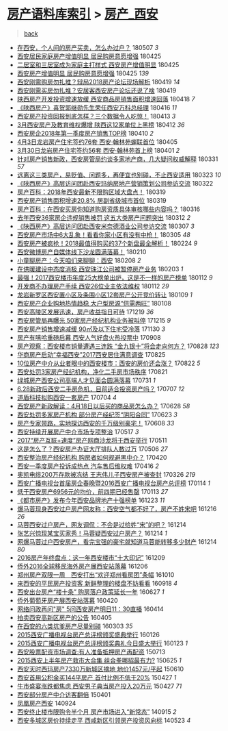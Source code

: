 [房产语料库索引](../../README.md)  > [房产_西安](房产_西安.md)
====
> [back](../README.md)

- [在西安，个人间的房产买卖，怎么办过户？](http://jkwz.applinzi.com/ittc/7100439868641641489.html#%E5%9C%A8%E8%A5%BF%E5%AE%89%EF%BC%8C%E4%B8%AA%E4%BA%BA%E9%97%B4%E7%9A%84%E6%88%BF%E4%BA%A7%E4%B9%B0%E5%8D%96%EF%BC%8C%E6%80%8E%E4%B9%88%E5%8A%9E%E8%BF%87%E6%88%B7%EF%BC%9F) 180507 *3* 
- [西安居民家庭房产增值明显 居民购房意愿增强](http://jkwz.applinzi.com/ittc/7095842636823004177.html#%E8%A5%BF%E5%AE%89%E5%B1%85%E6%B0%91%E5%AE%B6%E5%BA%AD%E6%88%BF%E4%BA%A7%E5%A2%9E%E5%80%BC%E6%98%8E%E6%98%BE+%E5%B1%85%E6%B0%91%E8%B4%AD%E6%88%BF%E6%84%8F%E6%84%BF%E5%A2%9E%E5%BC%BA) 180425  
- [二居室和三居室成为家庭主打样式 西安房产增值明显](http://jkwz.applinzi.com/ittc/7095826324973421574.html#%E4%BA%8C%E5%B1%85%E5%AE%A4%E5%92%8C%E4%B8%89%E5%B1%85%E5%AE%A4%E6%88%90%E4%B8%BA%E5%AE%B6%E5%BA%AD%E4%B8%BB%E6%89%93%E6%A0%B7%E5%BC%8F+%E8%A5%BF%E5%AE%89%E6%88%BF%E4%BA%A7%E5%A2%9E%E5%80%BC%E6%98%8E%E6%98%BE) 180425  
- [西安房产增值明显 居民购房意愿增强](http://jkwz.applinzi.com/ittc/7095734615635657744.html#%E8%A5%BF%E5%AE%89%E6%88%BF%E4%BA%A7%E5%A2%9E%E5%80%BC%E6%98%8E%E6%98%BE+%E5%B1%85%E6%B0%91%E8%B4%AD%E6%88%BF%E6%84%8F%E6%84%BF%E5%A2%9E%E5%BC%BA) 180425 *139* 
- [西安刚需购房勿扎堆？辩局2018房产论坛现场解析](http://jkwz.applinzi.com/ittc/7093735620449141771.html#%E8%A5%BF%E5%AE%89%E5%88%9A%E9%9C%80%E8%B4%AD%E6%88%BF%E5%8B%BF%E6%89%8E%E5%A0%86%EF%BC%9F%E8%BE%A9%E5%B1%802018%E6%88%BF%E4%BA%A7%E8%AE%BA%E5%9D%9B%E7%8E%B0%E5%9C%BA%E8%A7%A3%E6%9E%90) 180419 *14* 
- [西安刚需买房勿扎堆？安居客西安房产论坛还说了啥](http://jkwz.applinzi.com/ittc/7093646838655878160.html#%E8%A5%BF%E5%AE%89%E5%88%9A%E9%9C%80%E4%B9%B0%E6%88%BF%E5%8B%BF%E6%89%8E%E5%A0%86%EF%BC%9F%E5%AE%89%E5%B1%85%E5%AE%A2%E8%A5%BF%E5%AE%89%E6%88%BF%E4%BA%A7%E8%AE%BA%E5%9D%9B%E8%BF%98%E8%AF%B4%E4%BA%86%E5%95%A5) 180419  
- [陕西房产开发投资增速放缓 西安商品房销售面积增速回落](http://jkwz.applinzi.com/ittc/7093214416743171079.html#%E9%99%95%E8%A5%BF%E6%88%BF%E4%BA%A7%E5%BC%80%E5%8F%91%E6%8A%95%E8%B5%84%E5%A2%9E%E9%80%9F%E6%94%BE%E7%BC%93+%E8%A5%BF%E5%AE%89%E5%95%86%E5%93%81%E6%88%BF%E9%94%80%E5%94%AE%E9%9D%A2%E7%A7%AF%E5%A2%9E%E9%80%9F%E5%9B%9E%E8%90%BD) 180418 *7* 
- [《陕西房产》喜贺郭继勋先生荣任西安万科总经理](http://jkwz.applinzi.com/ittc/7092467294112580618.html#%E3%80%8A%E9%99%95%E8%A5%BF%E6%88%BF%E4%BA%A7%E3%80%8B%E5%96%9C%E8%B4%BA%E9%83%AD%E7%BB%A7%E5%8B%8B%E5%85%88%E7%94%9F%E8%8D%A3%E4%BB%BB%E8%A5%BF%E5%AE%89%E4%B8%87%E7%A7%91%E6%80%BB%E7%BB%8F%E7%90%86) 180416 *11* 
- [西安房产投资回报到底怎样？三个数据令人吃惊！](http://jkwz.applinzi.com/ittc/7091328374222095371.html#%E8%A5%BF%E5%AE%89%E6%88%BF%E4%BA%A7%E6%8A%95%E8%B5%84%E5%9B%9E%E6%8A%A5%E5%88%B0%E5%BA%95%E6%80%8E%E6%A0%B7%EF%BC%9F%E4%B8%89%E4%B8%AA%E6%95%B0%E6%8D%AE%E4%BB%A4%E4%BA%BA%E5%90%83%E6%83%8A%EF%BC%81) 180413 *3* 
- [3月西安房产及教育维权爆增 陕西这12家单位上黑榜](http://jkwz.applinzi.com/ittc/7091056991575475206.html#3%E6%9C%88%E8%A5%BF%E5%AE%89%E6%88%BF%E4%BA%A7%E5%8F%8A%E6%95%99%E8%82%B2%E7%BB%B4%E6%9D%83%E7%88%86%E5%A2%9E+%E9%99%95%E8%A5%BF%E8%BF%9912%E5%AE%B6%E5%8D%95%E4%BD%8D%E4%B8%8A%E9%BB%91%E6%A6%9C) 180412 *36* 
- [西安房企2018年第一季度房产销售TOP榜](http://jkwz.applinzi.com/ittc/7090297750413640710.html#%E8%A5%BF%E5%AE%89%E6%88%BF%E4%BC%812018%E5%B9%B4%E7%AC%AC%E4%B8%80%E5%AD%A3%E5%BA%A6%E6%88%BF%E4%BA%A7%E9%94%80%E5%94%AETOP%E6%A6%9C) 180410 *2* 
- [4月3日龙岩房产住宅签约76套 西安·翰林苑蝉联首位](http://jkwz.applinzi.com/ittc/7088337253627872263.html#4%E6%9C%883%E6%97%A5%E9%BE%99%E5%B2%A9%E6%88%BF%E4%BA%A7%E4%BD%8F%E5%AE%85%E7%AD%BE%E7%BA%A676%E5%A5%97+%E8%A5%BF%E5%AE%89%C2%B7%E7%BF%B0%E6%9E%97%E8%8B%91%E8%9D%89%E8%81%94%E9%A6%96%E4%BD%8D) 180405  
- [3月30日龙岩房产住宅签约56套 西安·翰林苑首上榜](http://jkwz.applinzi.com/ittc/7086855953033200646.html#3%E6%9C%8830%E6%97%A5%E9%BE%99%E5%B2%A9%E6%88%BF%E4%BA%A7%E4%BD%8F%E5%AE%85%E7%AD%BE%E7%BA%A656%E5%A5%97+%E8%A5%BF%E5%AE%89%C2%B7%E7%BF%B0%E6%9E%97%E8%8B%91%E9%A6%96%E4%B8%8A%E6%A6%9C) 180401 *2* 
- [针对房产销售新政，西安房管局约谈多家地产商，几大疑问权威解释](http://jkwz.applinzi.com/ittc/7086750371479553031.html#%E9%92%88%E5%AF%B9%E6%88%BF%E4%BA%A7%E9%94%80%E5%94%AE%E6%96%B0%E6%94%BF%EF%BC%8C%E8%A5%BF%E5%AE%89%E6%88%BF%E7%AE%A1%E5%B1%80%E7%BA%A6%E8%B0%88%E5%A4%9A%E5%AE%B6%E5%9C%B0%E4%BA%A7%E5%95%86%EF%BC%8C%E5%87%A0%E5%A4%A7%E7%96%91%E9%97%AE%E6%9D%83%E5%A8%81%E8%A7%A3%E9%87%8A) 180331 *57* 
- [远离这三类房产，易贬值、问题多，再便宜也别碰，不止西安适用](http://jkwz.applinzi.com/ittc/7083611617051034635.html#%E8%BF%9C%E7%A6%BB%E8%BF%99%E4%B8%89%E7%B1%BB%E6%88%BF%E4%BA%A7%EF%BC%8C%E6%98%93%E8%B4%AC%E5%80%BC%E3%80%81%E9%97%AE%E9%A2%98%E5%A4%9A%EF%BC%8C%E5%86%8D%E4%BE%BF%E5%AE%9C%E4%B9%9F%E5%88%AB%E7%A2%B0%EF%BC%8C%E4%B8%8D%E6%AD%A2%E8%A5%BF%E5%AE%89%E9%80%82%E7%94%A8) 180323 *10* 
- [《陕西房产》高层访问团赴西安玛纳房地产营销策划公司参访交流](http://jkwz.applinzi.com/ittc/7083104349788308490.html#%E3%80%8A%E9%99%95%E8%A5%BF%E6%88%BF%E4%BA%A7%E3%80%8B%E9%AB%98%E5%B1%82%E8%AE%BF%E9%97%AE%E5%9B%A2%E8%B5%B4%E8%A5%BF%E5%AE%89%E7%8E%9B%E7%BA%B3%E6%88%BF%E5%9C%B0%E4%BA%A7%E8%90%A5%E9%94%80%E7%AD%96%E5%88%92%E5%85%AC%E5%8F%B8%E5%8F%82%E8%AE%BF%E4%BA%A4%E6%B5%81) 180322  
- [房产百科：2018年西安最新不限购区域大盘点！](http://jkwz.applinzi.com/ittc/7082215146611278855.html#%E6%88%BF%E4%BA%A7%E7%99%BE%E7%A7%91%EF%BC%9A2018%E5%B9%B4%E8%A5%BF%E5%AE%89%E6%9C%80%E6%96%B0%E4%B8%8D%E9%99%90%E8%B4%AD%E5%8C%BA%E5%9F%9F%E5%A4%A7%E7%9B%98%E7%82%B9%EF%BC%81) 180319  
- [西安房产销售面积增速20.8% 居副省级城市首位](http://jkwz.applinzi.com/ittc/7082150358975775760.html#%E8%A5%BF%E5%AE%89%E6%88%BF%E4%BA%A7%E9%94%80%E5%94%AE%E9%9D%A2%E7%A7%AF%E5%A2%9E%E9%80%9F20.8%25+%E5%B1%85%E5%89%AF%E7%9C%81%E7%BA%A7%E5%9F%8E%E5%B8%82%E9%A6%96%E4%BD%8D) 180319  
- [房产百科：在西安买房你知道购房资质具体审核哪些内容吗？](http://jkwz.applinzi.com/ittc/7081062230122824721.html#%E6%88%BF%E4%BA%A7%E7%99%BE%E7%A7%91%EF%BC%9A%E5%9C%A8%E8%A5%BF%E5%AE%89%E4%B9%B0%E6%88%BF%E4%BD%A0%E7%9F%A5%E9%81%93%E8%B4%AD%E6%88%BF%E8%B5%84%E8%B4%A8%E5%85%B7%E4%BD%93%E5%AE%A1%E6%A0%B8%E5%93%AA%E4%BA%9B%E5%86%85%E5%AE%B9%E5%90%97%EF%BC%9F) 180316  
- [去年西安36家房企违规销售被罚 这五大类房产问题突出](http://jkwz.applinzi.com/ittc/7079484613162697738.html#%E5%8E%BB%E5%B9%B4%E8%A5%BF%E5%AE%8936%E5%AE%B6%E6%88%BF%E4%BC%81%E8%BF%9D%E8%A7%84%E9%94%80%E5%94%AE%E8%A2%AB%E7%BD%9A+%E8%BF%99%E4%BA%94%E5%A4%A7%E7%B1%BB%E6%88%BF%E4%BA%A7%E9%97%AE%E9%A2%98%E7%AA%81%E5%87%BA) 180312 *2* 
- [《陕西房产》高层访问团赴西安米奈德酒业公司参访交流](http://jkwz.applinzi.com/ittc/7077863798222619655.html#%E3%80%8A%E9%99%95%E8%A5%BF%E6%88%BF%E4%BA%A7%E3%80%8B%E9%AB%98%E5%B1%82%E8%AE%BF%E9%97%AE%E5%9B%A2%E8%B5%B4%E8%A5%BF%E5%AE%89%E7%B1%B3%E5%A5%88%E5%BE%B7%E9%85%92%E4%B8%9A%E5%85%AC%E5%8F%B8%E5%8F%82%E8%AE%BF%E4%BA%A4%E6%B5%81) 180307 *3* 
- [西安房产市场中6大乱象！看看你家小区有没有中枪！](http://jkwz.applinzi.com/ittc/7077005226727179280.html#%E8%A5%BF%E5%AE%89%E6%88%BF%E4%BA%A7%E5%B8%82%E5%9C%BA%E4%B8%AD6%E5%A4%A7%E4%B9%B1%E8%B1%A1%EF%BC%81%E7%9C%8B%E7%9C%8B%E4%BD%A0%E5%AE%B6%E5%B0%8F%E5%8C%BA%E6%9C%89%E6%B2%A1%E6%9C%89%E4%B8%AD%E6%9E%AA%EF%BC%81) 180305 *48* 
- [西安房产被疯抢！2018最值得购买的37个新盘最全解析！](http://jkwz.applinzi.com/ittc/7073706895582168081.html#%E8%A5%BF%E5%AE%89%E6%88%BF%E4%BA%A7%E8%A2%AB%E7%96%AF%E6%8A%A2%EF%BC%812018%E6%9C%80%E5%80%BC%E5%BE%97%E8%B4%AD%E4%B9%B0%E7%9A%8437%E4%B8%AA%E6%96%B0%E7%9B%98%E6%9C%80%E5%85%A8%E8%A7%A3%E6%9E%90%EF%BC%81) 180224 *9* 
- [西安微博房产自媒体线下沙龙圆满落幕！](http://jkwz.applinzi.com/ittc/7068293331853771786.html#%E8%A5%BF%E5%AE%89%E5%BE%AE%E5%8D%9A%E6%88%BF%E4%BA%A7%E8%87%AA%E5%AA%92%E4%BD%93%E7%BA%BF%E4%B8%8B%E6%B2%99%E9%BE%99%E5%9C%86%E6%BB%A1%E8%90%BD%E5%B9%95%EF%BC%81) 180210  
- [小童聊房产：今天咱们来聊聊：西安](http://jkwz.applinzi.com/ittc/7067672249031459851.html#%E5%B0%8F%E7%AB%A5%E8%81%8A%E6%88%BF%E4%BA%A7%EF%BC%9A%E4%BB%8A%E5%A4%A9%E5%92%B1%E4%BB%AC%E6%9D%A5%E8%81%8A%E8%81%8A%EF%BC%9A%E8%A5%BF%E5%AE%89) 180208 *2* 
- [在供暖建设中态度消极 西安珠江公司被暂停房产业务](http://jkwz.applinzi.com/ittc/7065786755653829638.html#%E5%9C%A8%E4%BE%9B%E6%9A%96%E5%BB%BA%E8%AE%BE%E4%B8%AD%E6%80%81%E5%BA%A6%E6%B6%88%E6%9E%81+%E8%A5%BF%E5%AE%89%E7%8F%A0%E6%B1%9F%E5%85%AC%E5%8F%B8%E8%A2%AB%E6%9A%82%E5%81%9C%E6%88%BF%E4%BA%A7%E4%B8%9A%E5%8A%A1) 180203 *1* 
- [最强！2017西安楼市年度25大榜单出炉，这是不一样的房产榜单](http://jkwz.applinzi.com/ittc/7057797197670646790.html#%E6%9C%80%E5%BC%BA%EF%BC%812017%E8%A5%BF%E5%AE%89%E6%A5%BC%E5%B8%82%E5%B9%B4%E5%BA%A625%E5%A4%A7%E6%A6%9C%E5%8D%95%E5%87%BA%E7%82%89%EF%BC%8C%E8%BF%99%E6%98%AF%E4%B8%8D%E4%B8%80%E6%A0%B7%E7%9A%84%E6%88%BF%E4%BA%A7%E6%A6%9C%E5%8D%95) 180112 *9* 
- [开发商不办理房产手续 西安26位业主依法维权](http://jkwz.applinzi.com/ittc/7057737490658493447.html#%E5%BC%80%E5%8F%91%E5%95%86%E4%B8%8D%E5%8A%9E%E7%90%86%E6%88%BF%E4%BA%A7%E6%89%8B%E7%BB%AD+%E8%A5%BF%E5%AE%8926%E4%BD%8D%E4%B8%9A%E4%B8%BB%E4%BE%9D%E6%B3%95%E7%BB%B4%E6%9D%83) 180112 *29* 
- [龙岩新罗区西安置小区及条围小区12套房产公开竞价转让](http://jkwz.applinzi.com/ittc/7056521918977410054.html#%E9%BE%99%E5%B2%A9%E6%96%B0%E7%BD%97%E5%8C%BA%E8%A5%BF%E5%AE%89%E7%BD%AE%E5%B0%8F%E5%8C%BA%E5%8F%8A%E6%9D%A1%E5%9B%B4%E5%B0%8F%E5%8C%BA12%E5%A5%97%E6%88%BF%E4%BA%A7%E5%85%AC%E5%BC%80%E7%AB%9E%E4%BB%B7%E8%BD%AC%E8%AE%A9) 180109 *1* 
- [西安房产企业购地热情趋稳 大户型房源“供需两旺”](http://jkwz.applinzi.com/ittc/7056255535450424327.html#%E8%A5%BF%E5%AE%89%E6%88%BF%E4%BA%A7%E4%BC%81%E4%B8%9A%E8%B4%AD%E5%9C%B0%E7%83%AD%E6%83%85%E8%B6%8B%E7%A8%B3+%E5%A4%A7%E6%88%B7%E5%9E%8B%E6%88%BF%E6%BA%90%E2%80%9C%E4%BE%9B%E9%9C%80%E4%B8%A4%E6%97%BA%E2%80%9D) 180108  
- [西安高陵区发展迅速，房产收益指日可待](http://jkwz.applinzi.com/ittc/7048781219506947089.html#%E8%A5%BF%E5%AE%89%E9%AB%98%E9%99%B5%E5%8C%BA%E5%8F%91%E5%B1%95%E8%BF%85%E9%80%9F%EF%BC%8C%E6%88%BF%E4%BA%A7%E6%94%B6%E7%9B%8A%E6%8C%87%E6%97%A5%E5%8F%AF%E5%BE%85) 171219 *36* 
- [西安房管局再曝光 50家房产经纪机构业务被叫停](http://jkwz.applinzi.com/ittc/7047297797152310289.html#%E8%A5%BF%E5%AE%89%E6%88%BF%E7%AE%A1%E5%B1%80%E5%86%8D%E6%9B%9D%E5%85%89+50%E5%AE%B6%E6%88%BF%E4%BA%A7%E7%BB%8F%E7%BA%AA%E6%9C%BA%E6%9E%84%E4%B8%9A%E5%8A%A1%E8%A2%AB%E5%8F%AB%E5%81%9C) 171215 *9* 
- [西安房产销售增速减缓 90㎡及以下住宅受冷落](http://jkwz.applinzi.com/ittc/7041696252142552081.html#%E8%A5%BF%E5%AE%89%E6%88%BF%E4%BA%A7%E9%94%80%E5%94%AE%E5%A2%9E%E9%80%9F%E5%87%8F%E7%BC%93+90%E3%8E%A1%E5%8F%8A%E4%BB%A5%E4%B8%8B%E4%BD%8F%E5%AE%85%E5%8F%97%E5%86%B7%E8%90%BD) 171130 *3* 
- [房产有嘻哈重磅启幕 西安人气好盘火热投票中](http://jkwz.applinzi.com/ittc/7010718592692388881.html#%E6%88%BF%E4%BA%A7%E6%9C%89%E5%98%BB%E5%93%88%E9%87%8D%E7%A3%85%E5%90%AF%E5%B9%95+%E8%A5%BF%E5%AE%89%E4%BA%BA%E6%B0%94%E5%A5%BD%E7%9B%98%E7%81%AB%E7%83%AD%E6%8A%95%E7%A5%A8%E4%B8%AD) 170908  
- [房产观察：西安楼市销量遭遇三连跌 “金九银十”将会走向何方？](http://jkwz.applinzi.com/ittc/7006760360252802065.html#%E6%88%BF%E4%BA%A7%E8%A7%82%E5%AF%9F%EF%BC%9A%E8%A5%BF%E5%AE%89%E6%A5%BC%E5%B8%82%E9%94%80%E9%87%8F%E9%81%AD%E9%81%87%E4%B8%89%E8%BF%9E%E8%B7%8C+%E2%80%9C%E9%87%91%E4%B9%9D%E9%93%B6%E5%8D%81%E2%80%9D%E5%B0%86%E4%BC%9A%E8%B5%B0%E5%90%91%E4%BD%95%E6%96%B9%EF%BC%9F) 170828 *123* 
- [华商房产启动“幸福西安”2017西安居住满意调查](http://jkwz.applinzi.com/ittc/7005674343315801104.html#%E5%8D%8E%E5%95%86%E6%88%BF%E4%BA%A7%E5%90%AF%E5%8A%A8%E2%80%9C%E5%B9%B8%E7%A6%8F%E8%A5%BF%E5%AE%89%E2%80%9D2017%E8%A5%BF%E5%AE%89%E5%B1%85%E4%BD%8F%E6%BB%A1%E6%84%8F%E8%B0%83%E6%9F%A5) 170825  
- [10位房产中介从业者眼中的西安楼市：西安的房价还会涨？](http://jkwz.applinzi.com/ittc/7004631139892069393.html#10%E4%BD%8D%E6%88%BF%E4%BA%A7%E4%B8%AD%E4%BB%8B%E4%BB%8E%E4%B8%9A%E8%80%85%E7%9C%BC%E4%B8%AD%E7%9A%84%E8%A5%BF%E5%AE%89%E6%A5%BC%E5%B8%82%EF%BC%9A%E8%A5%BF%E5%AE%89%E7%9A%84%E6%88%BF%E4%BB%B7%E8%BF%98%E4%BC%9A%E6%B6%A8%EF%BC%9F) 170822 *5* 
- [西安处罚3家房产经纪机构，净化二手房市场秩序](http://jkwz.applinzi.com/ittc/7004388650396419089.html#%E8%A5%BF%E5%AE%89%E5%A4%84%E7%BD%9A3%E5%AE%B6%E6%88%BF%E4%BA%A7%E7%BB%8F%E7%BA%AA%E6%9C%BA%E6%9E%84%EF%BC%8C%E5%87%80%E5%8C%96%E4%BA%8C%E6%89%8B%E6%88%BF%E5%B8%82%E5%9C%BA%E7%A7%A9%E5%BA%8F) 170821  
- [绿城房产西安公司高端人才见面会圆满落幕](http://jkwz.applinzi.com/ittc/6996463313868030993.html#%E7%BB%BF%E5%9F%8E%E6%88%BF%E4%BA%A7%E8%A5%BF%E5%AE%89%E5%85%AC%E5%8F%B8%E9%AB%98%E7%AB%AF%E4%BA%BA%E6%89%8D%E8%A7%81%E9%9D%A2%E4%BC%9A%E5%9C%86%E6%BB%A1%E8%90%BD%E5%B9%95) 170731 *1* 
- [6.28新政后西安二手房危机，目前适合投资房产吗？](http://jkwz.applinzi.com/ittc/6987634806568256529.html#6.28%E6%96%B0%E6%94%BF%E5%90%8E%E8%A5%BF%E5%AE%89%E4%BA%8C%E6%89%8B%E6%88%BF%E5%8D%B1%E6%9C%BA%EF%BC%8C%E7%9B%AE%E5%89%8D%E9%80%82%E5%90%88%E6%8A%95%E8%B5%84%E6%88%BF%E4%BA%A7%E5%90%97%EF%BC%9F) 170707 *12* 
- [道盾科技拟购西安一套房产](http://jkwz.applinzi.com/ittc/6986349240207803396.html#%E9%81%93%E7%9B%BE%E7%A7%91%E6%8A%80%E6%8B%9F%E8%B4%AD%E8%A5%BF%E5%AE%89%E4%B8%80%E5%A5%97%E6%88%BF%E4%BA%A7) 170704 *4* 
- [西安房产新政解读：4月18日以后买的商品房怎么办？](http://jkwz.applinzi.com/ittc/6984309885574333444.html#%E8%A5%BF%E5%AE%89%E6%88%BF%E4%BA%A7%E6%96%B0%E6%94%BF%E8%A7%A3%E8%AF%BB%EF%BC%9A4%E6%9C%8818%E6%97%A5%E4%BB%A5%E5%90%8E%E4%B9%B0%E7%9A%84%E5%95%86%E5%93%81%E6%88%BF%E6%80%8E%E4%B9%88%E5%8A%9E%EF%BC%9F) 170628 *58* 
- [西安处罚多家房产机构 部分房产经纪签“阴阳合同”](http://jkwz.applinzi.com/ittc/6982268451069363205.html#%E8%A5%BF%E5%AE%89%E5%A4%84%E7%BD%9A%E5%A4%9A%E5%AE%B6%E6%88%BF%E4%BA%A7%E6%9C%BA%E6%9E%84+%E9%83%A8%E5%88%86%E6%88%BF%E4%BA%A7%E7%BB%8F%E7%BA%AA%E7%AD%BE%E2%80%9C%E9%98%B4%E9%98%B3%E5%90%88%E5%90%8C%E2%80%9D) 170623 *3* 
- [房产专家带路，实地探访西安的千万级别豪宅！](http://jkwz.applinzi.com/ittc/6976823254302852101.html#%E6%88%BF%E4%BA%A7%E4%B8%93%E5%AE%B6%E5%B8%A6%E8%B7%AF%EF%BC%8C%E5%AE%9E%E5%9C%B0%E6%8E%A2%E8%AE%BF%E8%A5%BF%E5%AE%89%E7%9A%84%E5%8D%83%E4%B8%87%E7%BA%A7%E5%88%AB%E8%B1%AA%E5%AE%85%EF%BC%81) 170608 *33* 
- [西安持续开展房产中介市场专项整治](http://jkwz.applinzi.com/ittc/6968516414641013765.html#%E8%A5%BF%E5%AE%89%E6%8C%81%E7%BB%AD%E5%BC%80%E5%B1%95%E6%88%BF%E4%BA%A7%E4%B8%AD%E4%BB%8B%E5%B8%82%E5%9C%BA%E4%B8%93%E9%A1%B9%E6%95%B4%E6%B2%BB) 170517 *3* 
- [2017“房产互联+速度”房产网商沙龙将于西安举行](http://jkwz.applinzi.com/ittc/6966434799328691205.html#2017%E2%80%9C%E6%88%BF%E4%BA%A7%E4%BA%92%E8%81%94%2B%E9%80%9F%E5%BA%A6%E2%80%9D%E6%88%BF%E4%BA%A7%E7%BD%91%E5%95%86%E6%B2%99%E9%BE%99%E5%B0%86%E4%BA%8E%E8%A5%BF%E5%AE%89%E4%B8%BE%E8%A1%8C) 170511  
- [这是怎么了？西安房产办证大厅排队人数过万](http://jkwz.applinzi.com/ittc/6964478333365519365.html#%E8%BF%99%E6%98%AF%E6%80%8E%E4%B9%88%E4%BA%86%EF%BC%9F%E8%A5%BF%E5%AE%89%E6%88%BF%E4%BA%A7%E5%8A%9E%E8%AF%81%E5%A4%A7%E5%8E%85%E6%8E%92%E9%98%9F%E4%BA%BA%E6%95%B0%E8%BF%87%E4%B8%87) 170506 *27* 
- [西安整治房产经纪机构 购房者如何规避黑中介？](http://jkwz.applinzi.com/ittc/6958544285703078917.html#%E8%A5%BF%E5%AE%89%E6%95%B4%E6%B2%BB%E6%88%BF%E4%BA%A7%E7%BB%8F%E7%BA%AA%E6%9C%BA%E6%9E%84+%E8%B4%AD%E6%88%BF%E8%80%85%E5%A6%82%E4%BD%95%E8%A7%84%E9%81%BF%E9%BB%91%E4%B8%AD%E4%BB%8B%EF%BC%9F) 170420  
- [西安一季度房产投诉成热点 汽车售后维权难](http://jkwz.applinzi.com/ittc/6956986716643656708.html#%E8%A5%BF%E5%AE%89%E4%B8%80%E5%AD%A3%E5%BA%A6%E6%88%BF%E4%BA%A7%E6%8A%95%E8%AF%89%E6%88%90%E7%83%AD%E7%82%B9+%E6%B1%BD%E8%BD%A6%E5%94%AE%E5%90%8E%E7%BB%B4%E6%9D%83%E9%9A%BE) 170416 *2* 
- [奥凯电缆200万存款被冻结 王志伟儿子西安房产被查封](http://jkwz.applinzi.com/ittc/6949228695255516164.html#%E5%A5%A5%E5%87%AF%E7%94%B5%E7%BC%86200%E4%B8%87%E5%AD%98%E6%AC%BE%E8%A2%AB%E5%86%BB%E7%BB%93+%E7%8E%8B%E5%BF%97%E4%BC%9F%E5%84%BF%E5%AD%90%E8%A5%BF%E5%AE%89%E6%88%BF%E4%BA%A7%E8%A2%AB%E6%9F%A5%E5%B0%81) 170326 *219* 
- [西安广播电视台首届房企春晚暨2016西安广播电视台房产总评榜](http://jkwz.applinzi.com/ittc/6922919587028141060.html#%E8%A5%BF%E5%AE%89%E5%B9%BF%E6%92%AD%E7%94%B5%E8%A7%86%E5%8F%B0%E9%A6%96%E5%B1%8A%E6%88%BF%E4%BC%81%E6%98%A5%E6%99%9A%E6%9A%A82016%E8%A5%BF%E5%AE%89%E5%B9%BF%E6%92%AD%E7%94%B5%E8%A7%86%E5%8F%B0%E6%88%BF%E4%BA%A7%E6%80%BB%E8%AF%84%E6%A6%9C) 170114 *1* 
- [低于西安房产6956元的均价，前四期已经售罄](http://jkwz.applinzi.com/ittc/6922571697126638596.html#%E4%BD%8E%E4%BA%8E%E8%A5%BF%E5%AE%89%E6%88%BF%E4%BA%A76956%E5%85%83%E7%9A%84%E5%9D%87%E4%BB%B7%EF%BC%8C%E5%89%8D%E5%9B%9B%E6%9C%9F%E5%B7%B2%E7%BB%8F%E5%94%AE%E7%BD%84) 170113 *27* 
- [《都市房产》发布今年西安品牌地产十强榜单](http://jkwz.applinzi.com/ittc/6914868604381430788.html#%E3%80%8A%E9%83%BD%E5%B8%82%E6%88%BF%E4%BA%A7%E3%80%8B%E5%8F%91%E5%B8%83%E4%BB%8A%E5%B9%B4%E8%A5%BF%E5%AE%89%E5%93%81%E7%89%8C%E5%9C%B0%E4%BA%A7%E5%8D%81%E5%BC%BA%E6%A6%9C%E5%8D%95) 161223 *11* 
- [爆马蓉现身西安过户房产网友称：西安空气都不好了，房产不姓宋吧](http://jkwz.applinzi.com/ittc/6912158912500728837.html#%E7%88%86%E9%A9%AC%E8%93%89%E7%8E%B0%E8%BA%AB%E8%A5%BF%E5%AE%89%E8%BF%87%E6%88%B7%E6%88%BF%E4%BA%A7%E7%BD%91%E5%8F%8B%E7%A7%B0%EF%BC%9A%E8%A5%BF%E5%AE%89%E7%A9%BA%E6%B0%94%E9%83%BD%E4%B8%8D%E5%A5%BD%E4%BA%86%EF%BC%8C%E6%88%BF%E4%BA%A7%E4%B8%8D%E5%A7%93%E5%AE%8B%E5%90%A7) 161216 *26* 
- [马蓉西安过户房产，网友调侃：不会是过给姓“宋”的吧？](http://jkwz.applinzi.com/ittc/6911550122709484548.html#%E9%A9%AC%E8%93%89%E8%A5%BF%E5%AE%89%E8%BF%87%E6%88%B7%E6%88%BF%E4%BA%A7%EF%BC%8C%E7%BD%91%E5%8F%8B%E8%B0%83%E4%BE%83%EF%BC%9A%E4%B8%8D%E4%BC%9A%E6%98%AF%E8%BF%87%E7%BB%99%E5%A7%93%E2%80%9C%E5%AE%8B%E2%80%9D%E7%9A%84%E5%90%A7%EF%BC%9F) 161214  
- [张艺兴惊现某宝买家秀！马蓉疑西安过户房产？](http://jkwz.applinzi.com/ittc/6911443161011733509.html#%E5%BC%A0%E8%89%BA%E5%85%B4%E6%83%8A%E7%8E%B0%E6%9F%90%E5%AE%9D%E4%B9%B0%E5%AE%B6%E7%A7%80%EF%BC%81%E9%A9%AC%E8%93%89%E7%96%91%E8%A5%BF%E5%AE%89%E8%BF%87%E6%88%B7%E6%88%BF%E4%BA%A7%EF%BC%9F) 161214 *1* 
- [网爆马蓉过户西安房产，看完宝强的豪宅就知道马蓉能转移多少财产](http://jkwz.applinzi.com/ittc/6911431743503860741.html#%E7%BD%91%E7%88%86%E9%A9%AC%E8%93%89%E8%BF%87%E6%88%B7%E8%A5%BF%E5%AE%89%E6%88%BF%E4%BA%A7%EF%BC%8C%E7%9C%8B%E5%AE%8C%E5%AE%9D%E5%BC%BA%E7%9A%84%E8%B1%AA%E5%AE%85%E5%B0%B1%E7%9F%A5%E9%81%93%E9%A9%AC%E8%93%89%E8%83%BD%E8%BD%AC%E7%A7%BB%E5%A4%9A%E5%B0%91%E8%B4%A2%E4%BA%A7) 161214 *80* 
- [2016房产年终盘点：这一年西安楼市“十大印记”](http://jkwz.applinzi.com/ittc/6909675198206182405.html#2016%E6%88%BF%E4%BA%A7%E5%B9%B4%E7%BB%88%E7%9B%98%E7%82%B9%EF%BC%9A%E8%BF%99%E4%B8%80%E5%B9%B4%E8%A5%BF%E5%AE%89%E6%A5%BC%E5%B8%82%E2%80%9C%E5%8D%81%E5%A4%A7%E5%8D%B0%E8%AE%B0%E2%80%9D) 161209  
- [侨外2016全球移民海外房产展西安站落幕](http://jkwz.applinzi.com/ittc/6908388807572718596.html#%E4%BE%A8%E5%A4%962016%E5%85%A8%E7%90%83%E7%A7%BB%E6%B0%91%E6%B5%B7%E5%A4%96%E6%88%BF%E4%BA%A7%E5%B1%95%E8%A5%BF%E5%AE%89%E7%AB%99%E8%90%BD%E5%B9%95) 161206  
- [郑州房产双限一周　西安打出“欢迎郑州看房团”条幅](http://jkwz.applinzi.com/ittc/6887352783279227909.html#%E9%83%91%E5%B7%9E%E6%88%BF%E4%BA%A7%E5%8F%8C%E9%99%90%E4%B8%80%E5%91%A8%E3%80%80%E8%A5%BF%E5%AE%89%E6%89%93%E5%87%BA%E2%80%9C%E6%AC%A2%E8%BF%8E%E9%83%91%E5%B7%9E%E7%9C%8B%E6%88%BF%E5%9B%A2%E2%80%9D%E6%9D%A1%E5%B9%85) 161010  
- [来西安的平民房产投资客 新鲜整理的楼盘不妨看看](http://jkwz.applinzi.com/ittc/6879248214510797828.html#%E6%9D%A5%E8%A5%BF%E5%AE%89%E7%9A%84%E5%B9%B3%E6%B0%91%E6%88%BF%E4%BA%A7%E6%8A%95%E8%B5%84%E5%AE%A2+%E6%96%B0%E9%B2%9C%E6%95%B4%E7%90%86%E7%9A%84%E6%A5%BC%E7%9B%98%E4%B8%8D%E5%A6%A8%E7%9C%8B%E7%9C%8B) 160918 *4* 
- [西安出台房产“楼十条” 购房落户政策延长一年](http://jkwz.applinzi.com/ittc/6848307818276586500.html#%E8%A5%BF%E5%AE%89%E5%87%BA%E5%8F%B0%E6%88%BF%E4%BA%A7%E2%80%9C%E6%A5%BC%E5%8D%81%E6%9D%A1%E2%80%9D+%E8%B4%AD%E6%88%BF%E8%90%BD%E6%88%B7%E6%94%BF%E7%AD%96%E5%BB%B6%E9%95%BF%E4%B8%80%E5%B9%B4) 160627 *1* 
- [侨外葡萄牙房产展西安站落幕](http://jkwz.applinzi.com/ittc/6823022248357004293.html#%E4%BE%A8%E5%A4%96%E8%91%A1%E8%90%84%E7%89%99%E6%88%BF%E4%BA%A7%E5%B1%95%E8%A5%BF%E5%AE%89%E7%AB%99%E8%90%BD%E5%B9%95) 160420  
- [网络问政再问&quot;房&quot; 5问西安房产明日11：30直播](http://jkwz.applinzi.com/ittc/6820976066835252229.html#%E7%BD%91%E7%BB%9C%E9%97%AE%E6%94%BF%E5%86%8D%E9%97%AE%26quot%3B%E6%88%BF%26quot%3B+5%E9%97%AE%E8%A5%BF%E5%AE%89%E6%88%BF%E4%BA%A7%E6%98%8E%E6%97%A511%EF%BC%9A30%E7%9B%B4%E6%92%AD) 160414  
- [拍卖西安高新区房产的公告](http://jkwz.applinzi.com/ittc/6817629239704552453.html#%E6%8B%8D%E5%8D%96%E8%A5%BF%E5%AE%89%E9%AB%98%E6%96%B0%E5%8C%BA%E6%88%BF%E4%BA%A7%E7%9A%84%E5%85%AC%E5%91%8A) 160405  
- [在西安的六类坑爹房产尽量别碰](http://jkwz.applinzi.com/ittc/6805354838774776836.html#%E5%9C%A8%E8%A5%BF%E5%AE%89%E7%9A%84%E5%85%AD%E7%B1%BB%E5%9D%91%E7%88%B9%E6%88%BF%E4%BA%A7%E5%B0%BD%E9%87%8F%E5%88%AB%E7%A2%B0) 160303 *35* 
- [2015西安广播电视台房产总评榜颁奖盛典举行](http://jkwz.applinzi.com/ittc/6791458314357572612.html#2015%E8%A5%BF%E5%AE%89%E5%B9%BF%E6%92%AD%E7%94%B5%E8%A7%86%E5%8F%B0%E6%88%BF%E4%BA%A7%E6%80%BB%E8%AF%84%E6%A6%9C%E9%A2%81%E5%A5%96%E7%9B%9B%E5%85%B8%E4%B8%BE%E8%A1%8C) 160126  
- [2015西安广播电视台房产总评榜颁奖典礼今日盛大举行](http://jkwz.applinzi.com/ittc/6790525437893673988.html#2015%E8%A5%BF%E5%AE%89%E5%B9%BF%E6%92%AD%E7%94%B5%E8%A7%86%E5%8F%B0%E6%88%BF%E4%BA%A7%E6%80%BB%E8%AF%84%E6%A6%9C%E9%A2%81%E5%A5%96%E5%85%B8%E7%A4%BC%E4%BB%8A%E6%97%A5%E7%9B%9B%E5%A4%A7%E4%B8%BE%E8%A1%8C) 160123 *1* 
- [西安股票配资市场调查:有人准备抵押房产再配资](http://jkwz.applinzi.com/ittc/547650615053740166.html#%E8%A5%BF%E5%AE%89%E8%82%A1%E7%A5%A8%E9%85%8D%E8%B5%84%E5%B8%82%E5%9C%BA%E8%B0%83%E6%9F%A5%3A%E6%9C%89%E4%BA%BA%E5%87%86%E5%A4%87%E6%8A%B5%E6%8A%BC%E6%88%BF%E4%BA%A7%E5%86%8D%E9%85%8D%E8%B5%84) 150713  
- [2015西安上半年房产救市大合集 组合拳哪招最有力?](http://jkwz.applinzi.com/ittc/547650611424404283.html#2015%E8%A5%BF%E5%AE%89%E4%B8%8A%E5%8D%8A%E5%B9%B4%E6%88%BF%E4%BA%A7%E6%95%91%E5%B8%82%E5%A4%A7%E5%90%88%E9%9B%86+%E7%BB%84%E5%90%88%E6%8B%B3%E5%93%AA%E6%8B%9B%E6%9C%80%E6%9C%89%E5%8A%9B%3F) 150625 *1* 
- [西安天时西玛房产7330万新城区摘地 地价1457元/平起](http://jkwz.applinzi.com/ittc/547650611419523082.html#%E8%A5%BF%E5%AE%89%E5%A4%A9%E6%97%B6%E8%A5%BF%E7%8E%9B%E6%88%BF%E4%BA%A77330%E4%B8%87%E6%96%B0%E5%9F%8E%E5%8C%BA%E6%91%98%E5%9C%B0+%E5%9C%B0%E4%BB%B71457%E5%85%83%2F%E5%B9%B3%E8%B5%B7) 150610  
- [西安首用公积金买144平房产 首付比例不低于20%](http://jkwz.applinzi.com/ittc/547650611408104505.html#%E8%A5%BF%E5%AE%89%E9%A6%96%E7%94%A8%E5%85%AC%E7%A7%AF%E9%87%91%E4%B9%B0144%E5%B9%B3%E6%88%BF%E4%BA%A7+%E9%A6%96%E4%BB%98%E6%AF%94%E4%BE%8B%E4%B8%8D%E4%BD%8E%E4%BA%8E20%25) 150427 *1* 
- [牛市盛宴涨跌都焦虑 西安男子典当房产投入20万元](http://jkwz.applinzi.com/ittc/547650611406049632.html#%E7%89%9B%E5%B8%82%E7%9B%9B%E5%AE%B4%E6%B6%A8%E8%B7%8C%E9%83%BD%E7%84%A6%E8%99%91+%E8%A5%BF%E5%AE%89%E7%94%B7%E5%AD%90%E5%85%B8%E5%BD%93%E6%88%BF%E4%BA%A7%E6%8A%95%E5%85%A520%E4%B8%87%E5%85%83) 150427 *71* 
- [西安部分房产中介访客翻倍](http://jkwz.applinzi.com/ittc/547650611401453878.html#%E8%A5%BF%E5%AE%89%E9%83%A8%E5%88%86%E6%88%BF%E4%BA%A7%E4%B8%AD%E4%BB%8B%E8%AE%BF%E5%AE%A2%E7%BF%BB%E5%80%8D) 150401  
- [凤凰房产西安](http://jkwz.applinzi.com/ittc/547650611374443894.html#%E5%87%A4%E5%87%B0%E6%88%BF%E4%BA%A7%E8%A5%BF%E5%AE%89) 140924  
- [西安终止楼市限购令半个月 房产市场进入“新常态”](http://jkwz.applinzi.com/ittc/547650611375020592.html#%E8%A5%BF%E5%AE%89%E7%BB%88%E6%AD%A2%E6%A5%BC%E5%B8%82%E9%99%90%E8%B4%AD%E4%BB%A4%E5%8D%8A%E4%B8%AA%E6%9C%88+%E6%88%BF%E4%BA%A7%E5%B8%82%E5%9C%BA%E8%BF%9B%E5%85%A5%E2%80%9C%E6%96%B0%E5%B8%B8%E6%80%81%E2%80%9D) 140915 *2* 
- [西安多城区房价持续走平 西咸新区引领房产投资风向标](http://jkwz.applinzi.com/ittc/547650611364263143.html#%E8%A5%BF%E5%AE%89%E5%A4%9A%E5%9F%8E%E5%8C%BA%E6%88%BF%E4%BB%B7%E6%8C%81%E7%BB%AD%E8%B5%B0%E5%B9%B3+%E8%A5%BF%E5%92%B8%E6%96%B0%E5%8C%BA%E5%BC%95%E9%A2%86%E6%88%BF%E4%BA%A7%E6%8A%95%E8%B5%84%E9%A3%8E%E5%90%91%E6%A0%87) 140523 *4* 
